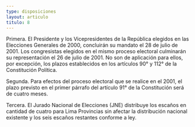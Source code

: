```yaml
---
type: disposiciones
layout: articulo
titulo: 8
---
```

Primera.
El Presidente y los Vicepresidentes de la República elegidos en las Elecciones Generales de 2000, concluirán su mandato el 28 de julio de 2001. Los congresistas elegidos en el mismo proceso electoral culminarán su representación el 26 de julio de 2001. No son de aplicación para ellos, por excepción, los plazos establecidos en los artículos 90° y 112° de la Constitución Política.

Segunda.
Para efectos del proceso electoral que se realice en el 2001, el plazo previsto en el primer párrafo del artículo 91° de la Constitución será de cuatro meses.

Tercera.
El Jurado Nacional de Elecciones (JNE) distribuye los escaños en cantidad de cuatro para Lima Provincias sin afectar la distribución nacional existente y los seis escaños restantes conforme a ley.